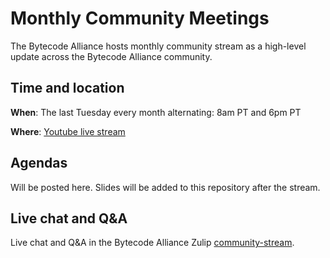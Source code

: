 # Monthly Community Meetings

The Bytecode Alliance hosts monthly community stream as a
high-level update across the Bytecode Alliance community.

## Time and location

**When**: The last Tuesday every month alternating: 8am PT and 6pm PT

**Where**: [Youtube live stream](https://www.youtube.com/@bytecodealliance/streams)

## Agendas

Will be posted here. Slides will be added to this repository after the stream.

## Live chat and Q&A

Live chat and Q&A in the Bytecode Alliance Zulip [community-stream](https://bytecodealliance.zulipchat.com/#narrow/stream/368134-community-stream).
